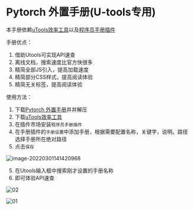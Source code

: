 # Pytorch 外置手册(U-tools专用) 

本手册依赖[uTools效率工具](http://www.u.tools/)以及[程序员手册插件](https://yuanliao.info/d/356-1-1-4-bug-tmux)

手册优点：

1. 借助Utools可实现API速查
2. 离线文档，搜索速度比官方快很多
3. 精简全部JS引入，提高加载速度
4. 精简部分CSS样式，提高阅读体验
5. 精简无关标签，提高阅读体验

使用方法：

1. 下载[Pytorch 外置手册](https://github.com/Nothing1024/Pytorch-handbook-Utools/releases)并并解压
2. 下载[uTools效率工具](http://www.u.tools/)
3. 在插件市场安装`程序员手册插件`
4. 在手册插件的`手册设置`中添加手册，根据需要配置名称，关键字，说明。路径选择手册所在绝对路径
5. 点击`保存`

![image-20220301141420968](https://t1c2i3m4a5g6e7s8.n1ko.top/images/2022/03/01/image-20220301141420968.png)

5. 在Utools输入框中搜索刚才设置的手册名称
6. 即可体验API速查

![02](https://t1c2i3m4a5g6e7s8.n1ko.top/images/2022/03/01/02.png)

![01](https://t1c2i3m4a5g6e7s8.n1ko.top/images/2022/03/01/01.png)
